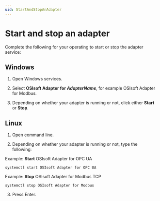 ```yaml
---
uid: StartAndStopAnAdapter
---
```


# Start and stop an adapter

Complete the following for your operating to start or stop the adapter service:

## Windows

1. Open Windows services.

2. Select **OSIsoft Adapter for _AdapterName_**, for example OSIsoft Adapter for Modbus.

3. Depending on whether your adapter is running or not, click either **Start** or **Stop**.

## Linux

1. Open command line.

2. Depending on whether your adapter is running or not, type the following:

  Example: **Start** OSIsoft Adapter for OPC UA

  ```cmdline
  systemctl start OSIsoft Adapter for OPC UA
  ```
  
  Example: **Stop** OSIsoft Adapter for Modbus TCP
  
  ```cmdline
  systemctl stop OSIsoft Adapter for Modbus
  ```
  
3. Press Enter.

